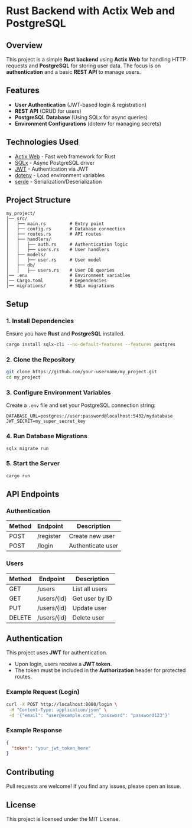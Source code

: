 # Rust Backend with Actix Web and PostgreSQL

## Overview
This project is a simple **Rust backend** using **Actix Web** for handling HTTP requests and **PostgreSQL** for storing user data. The focus is on **authentication** and a basic **REST API** to manage users.

## Features
- **User Authentication** (JWT-based login & registration)
- **REST API** (CRUD for users)
- **PostgreSQL Database** (Using SQLx for async queries)
- **Environment Configurations** (dotenv for managing secrets)

## Technologies Used
- [Actix Web](https://actix.rs/) - Fast web framework for Rust
- [SQLx](https://github.com/launchbadge/sqlx) - Async PostgreSQL driver
- [JWT](https://crates.io/crates/jsonwebtoken) - Authentication via JWT
- [dotenv](https://crates.io/crates/dotenv) - Load environment variables
- [serde](https://serde.rs/) - Serialization/Deserialization

## Project Structure
```
my_project/
│── src/
│   ├── main.rs         # Entry point
│   ├── config.rs       # Database connection
│   ├── routes.rs       # API routes
│   ├── handlers/
│   │   ├── auth.rs     # Authentication logic
│   │   ├── users.rs    # User handlers
│   ├── models/
│   │   ├── user.rs     # User model
│   ├── db/
│   │   ├── users.rs    # User DB queries
│── .env                # Environment variables
│── Cargo.toml          # Dependencies
│── migrations/         # SQLx migrations
```

## Setup
### 1. Install Dependencies
Ensure you have **Rust** and **PostgreSQL** installed.
```sh
cargo install sqlx-cli --no-default-features --features postgres
```

### 2. Clone the Repository
```sh
git clone https://github.com/your-username/my_project.git
cd my_project
```

### 3. Configure Environment Variables
Create a `.env` file and set your PostgreSQL connection string:
```
DATABASE_URL=postgres://user:password@localhost:5432/mydatabase
JWT_SECRET=my_super_secret_key
```

### 4. Run Database Migrations
```sh
sqlx migrate run
```

### 5. Start the Server
```sh
cargo run
```

## API Endpoints
### Authentication
| Method | Endpoint      | Description          |
|--------|--------------|----------------------|
| POST   | /register    | Create new user      |
| POST   | /login       | Authenticate user    |

### Users
| Method | Endpoint      | Description           |
|--------|--------------|-----------------------|
| GET    | /users       | List all users        |
| GET    | /users/{id}  | Get user by ID        |
| PUT    | /users/{id}  | Update user           |
| DELETE | /users/{id}  | Delete user           |

## Authentication
This project uses **JWT** for authentication.
- Upon login, users receive a **JWT token**.
- The token must be included in the **Authorization** header for protected routes.

### Example Request (Login)
```sh
curl -X POST http://localhost:8080/login \
 -H "Content-Type: application/json" \
 -d '{"email": "user@example.com", "password": "password123"}'
```

### Example Response
```json
{
  "token": "your_jwt_token_here"
}
```

## Contributing
Pull requests are welcome! If you find any issues, please open an issue.

## License
This project is licensed under the MIT License.

